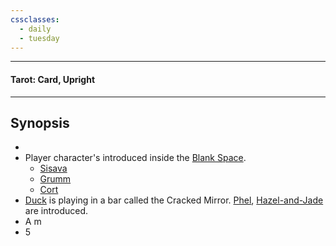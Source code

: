 ```yaml
---
cssclasses:
  - daily
  - tuesday
---
```

***
#### Tarot: Card, Upright
***
## Synopsis
- 
- Player character's introduced inside the [Blank Space](../../Locations/Blank%20Space.md).
	- [Sisava](../../Characters/-Player/Sisava.md)
	- [Grumm](../../Characters/Grumm.md)
	- [Cort](../../Characters/-Player/Cort.md)
- [Duck](../../Characters/-Player/Duck.md) is playing in a bar called the Cracked Mirror. [Phel](../../Characters/Phel.md), [Hazel-and-Jade](../../Characters/Hazel-and-Jade.md) are introduced.
- A m
- 5